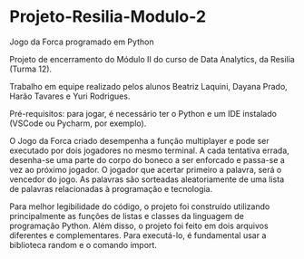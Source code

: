 # Projeto-Resilia-Modulo-2

Jogo da Forca programado em Python

Projeto de encerramento do Módulo II do curso de Data Analytics, da Resilia (Turma 12).

Trabalho em equipe realizado pelos alunos Beatriz Laquini, Dayana Prado, Harão Tavares e Yuri Rodrigues.

Pré-requisitos: para jogar, é necessário ter o Python e um IDE instalado (VSCode ou Pycharm, por exemplo).

O Jogo da Forca criado desempenha a função multiplayer e pode ser executado por dois jogadores no mesmo terminal. A cada tentativa errada, desenha-se uma parte do corpo do boneco a ser enforcado e passa-se a vez ao próximo jogador. O jogador que acertar primeiro a palavra, será o vencedor do jogo. 
As palavras são sorteadas aleatoriamente de uma lista de palavras relacionadas à programação e tecnologia.

Para melhor legibilidade do código, o projeto foi construído utilizando principalmente as funções de listas e classes da linguagem de programação Python. Além disso, o projeto foi feito em dois arquivos diferentes e complementares. Para executá-lo, é fundamental usar a biblioteca random e o comando import.
